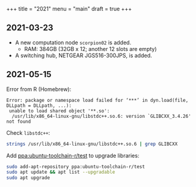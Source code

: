+++
title = "2021"
menu = "main"
draft = true
+++

## 2021-03-23

- A new computation node `scorpion02` is added.
    - RAM: 384GB (32GB x 12; another 12 slots are empty)
- A switching hub, NETGEAR JGS516-300JPS, is added.

## 2021-05-15

Error from R (Homebrew):
```
Error: package or namespace load failed for ‘***’ in dyn.load(file, DLLpath = DLLpath, ...):
 unable to load shared object '**.so':
  /usr/lib/x86_64-linux-gnu/libstdc++.so.6: version `GLIBCXX_3.4.26' not found
```

Check `libstdc++`:

```sh
strings /usr/lib/x86_64-linux-gnu/libstdc++.so.6 | grep GLIBCXX
```

Add [ppa:ubuntu-toolchain-r/test](https://launchpad.net/~ubuntu-toolchain-r/+archive/ubuntu/test) to upgrade libraries:

```sh
sudo add-apt-repository ppa:ubuntu-toolchain-r/test
sudo apt update && apt list --upgradable
sudo apt upgrade
```
